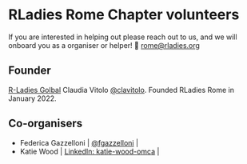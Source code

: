 # RLadies Rome Chapter volunteers

If you are interested in helping out please reach out to us, and we will onboard you as a organiser or helper! 📧 <rome@rladies.org>

## Founder
[R-Ladies Golbal](https://twitter.com/RLadiesGlobal) Claudia Vitolo [@clavitolo](https://twitter.com/clavitolo). Founded RLadies Rome in January 2022.

## Co-organisers
- Federica Gazzelloni | [@fgazzelloni](https://twitter.com/FGazzelloni) |
- Katie Wood | [LinkedIn: katie-wood-omca](https://www.linkedin.com/in/katie-wood-omca%E2%84%A2-92060817/) |
